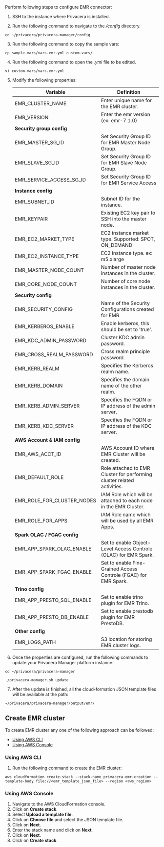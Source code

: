 Perform following steps to configure EMR connector:

1.  SSH to the instance where Privacera is installed.

2.  Run the following command to navigate to the */config* directory.
```shell
cd ~/privacera/privacera-manager/config
```

3. Run the following command to copy the sample vars:
```shell
cp sample-vars/vars.emr.yml custom-vars/
```

4. Run the following command to open the *.yml* file to be edited.
```shell
vi custom-vars/vars.emr.yml
```

5. Modify the following properties:

    | Variable                                                     | Definition                                                              |
    |--------------------------------------------------------------|-------------------------------------------------------------------------|
    | EMR_CLUSTER_NAME                                             | Enter unique name for the EMR cluster.                                  |
    | EMR_VERSION                                                  | Enter the emr version (ex: emr-7.1.0)                                   |
    | **Security group config**                                    | 
    | EMR_MASTER_SG_ID                                             | Set Security Group ID for EMR Master Node Group.                        |
    | EMR_SLAVE_SG_ID                                              | Set Security Group ID for EMR Slave Node Group.                         |
    | EMR_SERVICE_ACCESS_SG_ID                                     | Set Security Group ID for EMR Service Access                            |
    | **Instance config**                                          | 
    | EMR_SUBNET_ID                                                | Subnet ID for the instance.                                             |
    | EMR_KEYPAIR                                                  | Existing EC2 key pair to SSH into the master node.                      |
    | EMR_EC2_MARKET_TYPE                                          | EC2 instance market type. Supported: SPOT, ON_DEMAND                    |
    | EMR_EC2_INSTANCE_TYPE                                        | EC2 instance type. ex: m5.xlarge                                        |
    | EMR_MASTER_NODE_COUNT                                        | Number of master node instances in the cluster.                         |
    | EMR_CORE_NODE_COUNT                                          | Number of core node instances in the cluster.                           |
    | **Security config**                                          |
    | EMR_SECURITY_CONFIG                                          | Name of the Security Configurations created for EMR.                    |
    | EMR_KERBEROS_ENABLE                                          | Enable kerberos, this should be set to 'true'.                          |
    | EMR_KDC_ADMIN_PASSWORD                                       | Cluster KDC admin password.                                             |
    | EMR_CROSS_REALM_PASSWORD                                     | Cross realm principle password.                                         |
    | EMR_KERB_REALM                                               | Specifies the Kerberos realm name.                                      |
    | EMR_KERB_DOMAIN                                              | Specifies the domain name of the other realm.                           |
    | EMR_KERB_ADMIN_SERVER                                        | Specifies the FQDN or IP address of the admin server.                   |
    | EMR_KERB_KDC_SERVER                                          | Specifies the FQDN or IP address of the KDC server.                     |
    | **AWS Account & IAM config**                                 |
    | EMR_AWS_ACCT_ID                                              | AWS Account ID where EMR Cluster will be created.                       |
    | EMR_DEFAULT_ROLE                                             | Role attached to EMR Cluster for performing cluster related activities. |
    | EMR_ROLE_FOR_CLUSTER_NODES                                   | IAM Role which will be attached to each node in the EMR Cluster.        |
    | EMR_ROLE_FOR_APPS                                            | IAM Role name which will be used by all EMR Apps.                       |
    | **Spark OLAC / FGAC config**                                 |
    | EMR_APP_SPARK_OLAC_ENABLE                                    | Set to enable Object-Level Access Controle (OLAC) for EMR Spark.        |
    | EMR_APP_SPARK_FGAC_ENABLE                                    | Set to enable Fine-Grained Access Controle (FGAC) for EMR Spark.        |
    | **Trino config**                                             |
    | EMR_APP_PRESTO_SQL_ENABLE                                    | Set to enable trino plugin for EMR Trino.                               |
    | EMR_APP_PRESTO_DB_ENABLE                                     | Set to enable prestodb plugin for EMR PrestoDB.                         |
    | **Other config**                                             |
    | EMR_LOGS_PATH                                                | S3 location for storing EMR cluster logs.                               |


6. Once the properties are configured, run the following commands to
    update your Privacera Manager platform instance:
```shell
cd ~/privacera/privacera-manager

./privacera-manager.sh update
```

7. After the update is finished, all the cloud-formation JSON template files will be available at the path:
```shell
~/privacera/privacera-manager/output/emr/
```

## Create EMR cluster
To create EMR cluster any one of the following approach can be followed:

- [Using AWS CLI](#using-aws-cli)
- [Using AWS Console](#using-aws-console)

### Using AWS CLI
  1. Run the following command to create the EMR cluster:
```shell
aws cloudformation create-stack --stack-name privacera-emr-creation --template-body file://<emr_template_json_file> --region <aws_region>
```

### Using AWS Console
   1. Navigate to the AWS CloudFormation console.
   2. Click on **Create stack**.
   3. Select **Upload a template file**.
   4. Click on **Choose file** and select the JSON template file.
   5. Click on **Next**.
   6. Enter the stack name and click on **Next**.
   7. Click on **Next**.
   8. Click on **Create stack**.